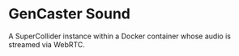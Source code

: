 # GenCaster Sound

A SuperCollider instance within a Docker container whose audio is streamed via WebRTC.
